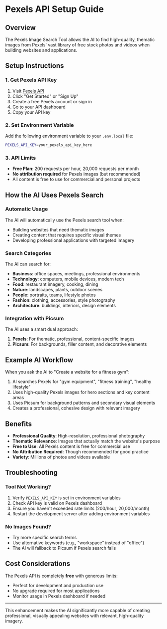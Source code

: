 # Pexels API Setup Guide

## Overview
The Pexels Image Search Tool allows the AI to find high-quality, thematic images from Pexels' vast library of free stock photos and videos when building websites and applications.

## Setup Instructions

### 1. Get Pexels API Key
1. Visit [Pexels API](https://www.pexels.com/api/)
2. Click "Get Started" or "Sign Up"
3. Create a free Pexels account or sign in
4. Go to your API dashboard
5. Copy your API key

### 2. Set Environment Variable
Add the following environment variable to your `.env.local` file:

```bash
PEXELS_API_KEY=your_pexels_api_key_here
```

### 3. API Limits
- **Free Plan**: 200 requests per hour, 20,000 requests per month
- **No attribution required** for Pexels images (but recommended)
- All content is free to use for commercial and personal projects

## How the AI Uses Pexels Search

### Automatic Usage
The AI will automatically use the Pexels search tool when:
- Building websites that need thematic images
- Creating content that requires specific visual themes
- Developing professional applications with targeted imagery

### Search Categories
The AI can search for:
- **Business**: office spaces, meetings, professional environments
- **Technology**: computers, mobile devices, modern tech
- **Food**: restaurant imagery, cooking, dining
- **Nature**: landscapes, plants, outdoor scenes
- **People**: portraits, teams, lifestyle photos
- **Fashion**: clothing, accessories, style photography
- **Architecture**: buildings, interiors, design elements

### Integration with Picsum
The AI uses a smart dual approach:
1. **Pexels**: For thematic, professional, content-specific images
2. **Picsum**: For backgrounds, filler content, and decorative elements

## Example AI Workflow

When you ask the AI to "Create a website for a fitness gym":

1. AI searches Pexels for "gym equipment", "fitness training", "healthy lifestyle"
2. Uses high-quality Pexels images for hero sections and key content areas
3. Uses Picsum for background patterns and secondary visual elements
4. Creates a professional, cohesive design with relevant imagery

## Benefits

- **Professional Quality**: High-resolution, professional photography
- **Thematic Relevance**: Images that actually match the website's purpose
- **Free to Use**: All Pexels content is free for commercial use
- **No Attribution Required**: Though recommended for good practice
- **Variety**: Millions of photos and videos available

## Troubleshooting

### Tool Not Working?
1. Verify `PEXELS_API_KEY` is set in environment variables
2. Check API key is valid on Pexels dashboard
3. Ensure you haven't exceeded rate limits (200/hour, 20,000/month)
4. Restart the development server after adding environment variables

### No Images Found?
- Try more specific search terms
- Use alternative keywords (e.g., "workspace" instead of "office")
- The AI will fallback to Picsum if Pexels search fails

## Cost Considerations

The Pexels API is completely **free** with generous limits:
- Perfect for development and production use
- No upgrade required for most applications
- Monitor usage in Pexels dashboard if needed

---

This enhancement makes the AI significantly more capable of creating professional, visually appealing websites with relevant, high-quality imagery.